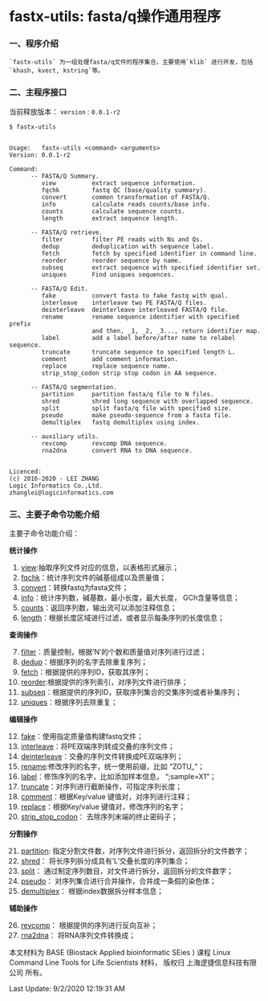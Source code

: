 
# fastx-utils: fasta/q操作通用程序

### 一、程序介绍

    `fastx-utils` 为一组处理fasta/q文件的程序集合，主要使用`klib` 进行开发，包括`khash, kvect, kstring`等。

### 二、主程序接口

当前释放版本： `version：0.0.1-r2`

    $ fastx-utils


    Usage:   fastx-utils <command> <arguments>
    Version: 0.0.1-r2
    
    Command:
          -- FASTA/Q Summary.
             view          extract sequence information.
             fqchk         fastq QC (base/quality summary).
             convert       common transformation of FASTA/Q.
             info          calculate reads counts/base info.
             counts        calculate sequence counts.
             length        extract sequence length.
    
          -- FASTA/Q retrieve.
             filter        filter PE reads with Ns and Qs.
             dedup         deduplication with sequence label.
             fetch         fetch by specified identifier in command line.
             reorder       reorder sequence by name.
             subseq        extract sequence with specified identifier set.
             uniques       Find uniques sequences.
    
          -- FASTA/Q Edit.
             fake          convert fasta to fake fastq with qual.
             interleave    interleave two PE FASTA/Q files.
             deinterleave  deinterleave interleaved FASTA/Q file.
             rename        rename sequence identifier with specified prefix
                           and then, _1, _2, _3..., return identifier map.
             label         add a label before/after name to relabel sequence.
             truncate      truncate sequence to specified length L.
             comment       add comment information.
             replace       replace sequence name.
             strip_stop_codon strip stop codon in AA sequence.
    
          -- FASTA/Q segmentation.
             partition     partition fasta/q file to N files.
             shred         shred long sequence with overlapped sequence.
             split         split fasta/q file with specified size.
             pseudo        make pseudo-sequence from a fasta file.
             demultiplex   fastq demultiplex using index.
    
          -- auxiliary utils.
             revcomp       revcomp DNA sequence.
             rna2dna       convert RNA to DNA sequence.


    Licenced:
    (c) 2016-2020 - LEI ZHANG
    Logic Informatics Co.,Ltd.
    zhanglei@logicinformatics.com



### 三、主要子命令功能介绍

主要子命令功能介绍：


**统计操作**

1. [view](view/view.md):抽取序列文件对应的信息，以表格形式展示；
2. [fqchk](fqchk/fqchk.md)：统计序列文件的碱基组成以及质量值；
3. [convert](convert/convert.md)：转换fastq为fasta文件；
4. [info](info/info.md)：统计序列数，碱基数，最小长度，最大长度， GCh含量等信息；
5. [counts](counts/counts.md)：返回序列数，输出流可以添加注释信息；
6. [length](length/length.md)：根据长度区域进行过滤，或者显示每条序列的长度信息；

**查询操作**

7. [filter](filter/filter.md)：质量控制，根据’N’的个数和质量值对序列进行过滤；
8. [dedup](dedup/dedup.md)：根据序列的名字去除重复序列；
9. [fetch](fetch/fetch.md)：根据提供的序列ID，获取其序列；
10. [reorder](reorder/reorder.md):根据提供的序列索引，对序列文件进行排序；
11. [subseq](subseq/subseq.md)：根据提供的序列ID，获取序列集合的交集序列或者补集序列；
12. [uniques](uniques/uniques.md)：根据序列去除重复；

**编辑操作**

12. [fake](fake/fake.md)：使用指定质量值构建fastq文件；
13. [interleave](interleave/interleave.md)：将PE双端序列转成交叠的序列文件；
14. [deinterleave](deinterleave/deinterleave.md)：交叠的序列文件转换成PE双端序列；
15. [rename](rename/rename.md):修改序列的名字，统一使用前缀，比如 “ZOTU_”；
16. [label](label/label.md)：修饰序列的名字，比如添加样本信息， “;sample=X1”；
17. [truncate](truncate/truncate.md)：对序列进行截断操作，可指定序列长度；
18. [comment](comment/comment.md)：根据Key/value 键值对，对序列进行注释；
19. [replace](replace/replace.md)：根据Key/value 键值对，修改序列的名字；
20. [strip_stop_codon](strip_stop_codon/strip_stop_codon.md)： 去除序列末端的终止密码子；

**分割操作**

21. [partition](partition/partition.md): 指定分割文件数，对序列文件进行拆分，返回拆分的文件数字；
22. [shred](shred/shred.md)： 将长序列拆分成具有’L’交叠长度的序列集合；
23. [split](split/split.md)： 通过制定序列数目，对文件进行拆分，返回拆分的文件数字；
24. [pseudo](pseudo/pseudo.md)： 对序列集合进行合并操作，合并成一条假的染色体；
25. [demultiplex](demultiplex/demultiplex.md)： 根据index数据拆分样本信息；

**辅助操作**

26. [revcomp](revcomp/revcomp.md)： 根据提供的序列进行反向互补；
27. [rna2dna](rna2dna/rna2dna.md)： 将RNA序列文件转换成；

本文材料为 BASE (Biostack Applied bioinformatic SEies ) 课程 Linux Command Line Tools for Life Scientists 材料， 版权归 上海逻捷信息科技有限公司 所有。

Last Update: 9/2/2020 12:19:31 AM